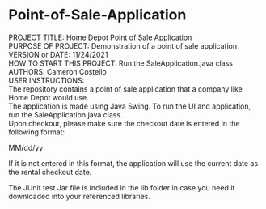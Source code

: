 # Point-of-Sale-Application

PROJECT TITLE: Home Depot Point of Sale Application  
PURPOSE OF PROJECT: Demonstration of a point of sale application  
VERSION or DATE: 11/24/2021  
HOW TO START THIS PROJECT: Run the SaleApplication.java class  
AUTHORS: Cameron Costello  
USER INSTRUCTIONS:  
The repository contains a point of sale application that a company like Home Depot would use.  
The application is made using Java Swing. To run the UI and application, run the SaleApplication.java class.  
Upon checkout, please make sure the checkout date is entered in the following format:  
  
MM/dd/yy  

If it is not entered in this format, the application will use the current date as the rental checkout date.  

The JUnit test Jar file is included in the lib folder in case you need it downloaded into your referenced libraries.
